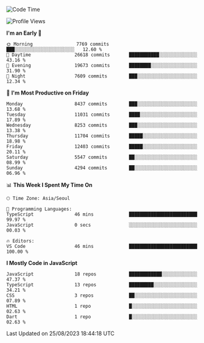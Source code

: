 <!--START_SECTION:waka-->
![Code Time](http://img.shields.io/badge/Code%20Time-5%2C325%20hrs%2059%20mins-blue)

![Profile Views](http://img.shields.io/badge/Profile%20Views-8-blue)

**I'm an Early 🐤** 

```text
🌞 Morning                7769 commits        ███░░░░░░░░░░░░░░░░░░░░░░   12.60 % 
🌆 Daytime                26618 commits       ███████████░░░░░░░░░░░░░░   43.16 % 
🌃 Evening                19673 commits       ████████░░░░░░░░░░░░░░░░░   31.90 % 
🌙 Night                  7609 commits        ███░░░░░░░░░░░░░░░░░░░░░░   12.34 % 
```
📅 **I'm Most Productive on Friday** 

```text
Monday                   8437 commits        ███░░░░░░░░░░░░░░░░░░░░░░   13.68 % 
Tuesday                  11031 commits       ████░░░░░░░░░░░░░░░░░░░░░   17.89 % 
Wednesday                8253 commits        ███░░░░░░░░░░░░░░░░░░░░░░   13.38 % 
Thursday                 11704 commits       █████░░░░░░░░░░░░░░░░░░░░   18.98 % 
Friday                   12403 commits       █████░░░░░░░░░░░░░░░░░░░░   20.11 % 
Saturday                 5547 commits        ██░░░░░░░░░░░░░░░░░░░░░░░   08.99 % 
Sunday                   4294 commits        ██░░░░░░░░░░░░░░░░░░░░░░░   06.96 % 
```


📊 **This Week I Spent My Time On** 

```text
🕑︎ Time Zone: Asia/Seoul

💬 Programming Languages: 
TypeScript               46 mins             █████████████████████████   99.97 % 
JavaScript               0 secs              ░░░░░░░░░░░░░░░░░░░░░░░░░   00.03 % 

🔥 Editors: 
VS Code                  46 mins             █████████████████████████   100.00 % 
```

**I Mostly Code in JavaScript** 

```text
JavaScript               18 repos            ████████████░░░░░░░░░░░░░   47.37 % 
TypeScript               13 repos            █████████░░░░░░░░░░░░░░░░   34.21 % 
CSS                      3 repos             ██░░░░░░░░░░░░░░░░░░░░░░░   07.89 % 
HTML                     1 repo              █░░░░░░░░░░░░░░░░░░░░░░░░   02.63 % 
Dart                     1 repo              █░░░░░░░░░░░░░░░░░░░░░░░░   02.63 % 
```




 Last Updated on 25/08/2023 18:44:18 UTC
<!--END_SECTION:waka-->
